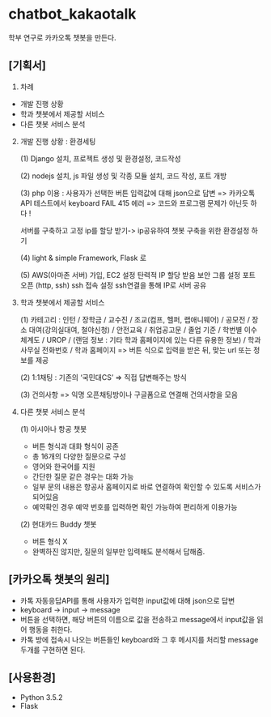 # chatbot_kakaotalk

학부 연구로 카카오톡 챗봇을 만든다. 

## [기획서]

1. 차례
  - 개발 진행 상황 
  - 학과 챗봇에서 제공할 서비스
  - 다른 챗봇 서비스 분석 

2. 개발 진행 상황 : 환경세팅

   (1) Django 설치, 프로젝트 생성 및 환경설정, 코드작성
  
   (2) nodejs 설치, js 파일 생성 및 각종 모듈 설치, 코드 작성, 포트 개방
  
   (3) php 이용 : 사용자가 선택한 버튼 입력값에 대해 json으로 답변
      => 카카오톡 API 테스트에서 keyboard FAIL 415 에러 
      => 코드와 프로그램 문제가 아닌듯 하다 !
      
      서버를 구축하고 고정 ip를 할당 받기-> ip공유하여 챗봇 구축을 위한 환경설정 하기
      
   (4) light & simple Framework, Flask 로 
      
   (5)
      AWS(아마존 서버) 가입, EC2 설정
      탄력적 IP 할당 받음 
      보안 그룹 설정
      포트 오픈 (http, ssh)
      ssh 접속 설정
      ssh연결을 통해 IP로 서버 공유


3. 학과 챗봇에서 제공할 서비스

   (1) 카테고리 : 인턴 / 장학금 / 교수진 / 조교(컴프, 헬퍼, 랩애니웨어) / 공모전 / 장소 대여(강의실대여, 철야신청) 
              / 안전교육 / 취업공고문 / 졸업 기준 / 학번별 이수체계도 / UROP / (랜덤 정보 : 기타 학과 홈페이지에 있는 다른 유용한 정보) 
              / 학과 사무실 전화번호 / 학과 홈페이지 
      => 버튼 식으로 입력을 받은 뒤, 맞는 url 또는 정보를 제공
      
   (2) 1:1채팅 : 기존의 ‘국민대CS’ 
      => 직접 답변해주는 방식
  
   (3) 건의사항 
      => 익명 오픈채팅방이나 구글폼으로 연결해 건의사항을 모음


4. 다른 챗봇 서비스 분석

   (1) 아시아나 항공 챗봇
    - 버튼 형식과 대화 형식이 공존
    - 총 16개의 다양한 질문으로 구성
    - 영어와 한국어를 지원
    - 간단한 질문 같은 경우는 대화 가능
    - 일부 문의 내용은 항공사 홈페이지로 바로 연결하여 확인할 수 있도록 서비스가 되어있음
    - 예약확인 경우 예약 번호를 입력하면 확인 가능하여 편리하게 이용가능
    
   (2) 현대카드 Buddy 챗봇
    - 버튼 형식 X
    - 완벽하진 않지만, 질문의 일부만 입력해도 분석해서 답해줌.







## [카카오톡 챗봇의 원리]

- 카톡 자동응답API를 통해 사용자가 입력한 input값에 대해 json으로 답변
- keyboard -> input -> message
- 버튼을 선택하면, 해당 버튼의 이름으로 값을 전송하고 message에서 input값을 읽어 행동을 취한다.
- 카톡 방에 접속시 나오는 버튼들인 keyboard와 그 후 메시지를 처리할 message 두개를 구현하면 된다. 



## [사용환경]
- Python 3.5.2
- Flask
